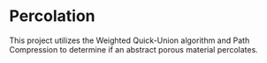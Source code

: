 
Percolation
======

This project utilizes the Weighted Quick-Union algorithm and Path Compression to determine if an abstract porous material percolates.